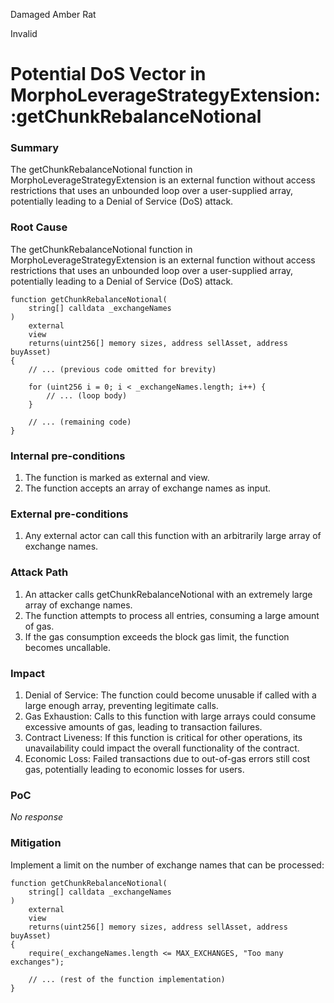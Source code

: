Damaged Amber Rat

Invalid

# Potential DoS Vector in MorphoLeverageStrategyExtension::getChunkRebalanceNotional

### Summary

The getChunkRebalanceNotional function in MorphoLeverageStrategyExtension is an external function without access restrictions that uses an unbounded loop over a user-supplied array, potentially leading to a Denial of Service (DoS) attack.

### Root Cause

The getChunkRebalanceNotional function in MorphoLeverageStrategyExtension is an external function without access restrictions that uses an unbounded loop over a user-supplied array, potentially leading to a Denial of Service (DoS) attack.

```
function getChunkRebalanceNotional(
    string[] calldata _exchangeNames
)
    external
    view
    returns(uint256[] memory sizes, address sellAsset, address buyAsset)
{
    // ... (previous code omitted for brevity)

    for (uint256 i = 0; i < _exchangeNames.length; i++) {
        // ... (loop body)
    }

    // ... (remaining code)
}
```

### Internal pre-conditions

1. The function is marked as external and view.
2. The function accepts an array of exchange names as input.


### External pre-conditions

1. Any external actor can call this function with an arbitrarily large array of exchange names.


### Attack Path

1. An attacker calls getChunkRebalanceNotional with an extremely large array of exchange names.
2. The function attempts to process all entries, consuming a large amount of gas.
3. If the gas consumption exceeds the block gas limit, the function becomes uncallable.


### Impact

1. Denial of Service: The function could become unusable if called with a large enough array, preventing legitimate calls.
2. Gas Exhaustion: Calls to this function with large arrays could consume excessive amounts of gas, leading to transaction failures.
3. Contract Liveness: If this function is critical for other operations, its unavailability could impact the overall functionality of the contract.
4. Economic Loss: Failed transactions due to out-of-gas errors still cost gas, potentially leading to economic losses for users.


### PoC

_No response_

### Mitigation

Implement a limit on the number of exchange names that can be processed:

```
function getChunkRebalanceNotional(
    string[] calldata _exchangeNames
)
    external
    view
    returns(uint256[] memory sizes, address sellAsset, address buyAsset)
{
    require(_exchangeNames.length <= MAX_EXCHANGES, "Too many exchanges");

    // ... (rest of the function implementation)
}
```